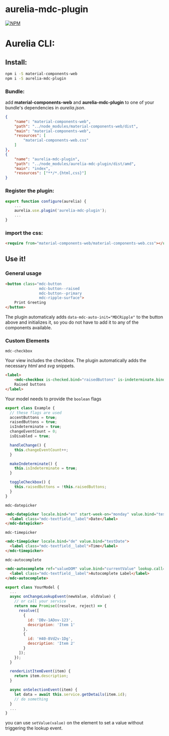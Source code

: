 # aurelia-mdc-plugin

[![NPM](https://nodei.co/npm/aurelia-mdc-plugin.png?compact=true)](https://nodei.co/npm/aurelia-mdc-plugin/)

# Aurelia CLI:

## Install:

```bash
npm i -S material-components-web
npm i -S aurelia-mdc-plugin
```

### Bundle:

add **material-components-web** and **aurelia-mdc-plugin** to one of your bundle's dependencies in _aurelia.json_.

```json
{
    "name": "material-components-web",
    "path": "../node_modules/material-components-web/dist",
    "main": "material-components-web",
    "resources": [
        "material-components-web.css"
    ]
},
{
    "name": "aurelia-mdc-plugin",
    "path": "../node_modules/aurelia-mdc-plugin/dist/amd",
    "main": "index",
    "resources": ["**/*.{html,css}"]
}
```

### Register the plugin:

```javascript
export function configure(aurelia) {
    ...
    aurelia.use.plugin('aurelia-mdc-plugin');
    ...
}
```

### import the css:

```html
<require from="material-components-web/material-components-web.css"></require>
```

## Use it!

### General usage

```html
<button class="mdc-button
               mdc-button--raised
               mdc-button--primary
               mdc-ripple-surface">
    Print Greeting
</button>
```

The plugin automaticaly adds `data-mdc-auto-init="MDCRipple"` to the button above and initializes it, so you do not have to add it to any of the components available.

### Custom Elements

`mdc-checkbox`

Your view includes the checkbox. The plugin automatically adds the necessary _html_ and _svg_ snippets.

```html
<label>
    <mdc-checkbox is-checked.bind="raisedButtons" is-indeterminate.bind="isIndeterminate" is-disabled.bind="isFirstCbDisabled" change.delegate="handleChange()"></mdc-checkbox>
    Raised buttons
</label>
```

Your model needs to provide the `boolean` flags

```javascript
export class Example {
  // these flags are used
  accentButtons = true;
  raisedButtons = true;
  isIndeterminate = true;
  changeEventCount = 0;
  isDisabled = true;

  handleChange() {
    this.changeEventCount++;
  }

  makeIndeterminate() {
    this.isIndeterminate = true;
  }

  toggleCheckbox() {
    this.raisedButtons = !this.raisedButtons;
  }
}
```

`mdc-datepicker`

```html
<mdc-datepicker locale.bind="en" start-week-on="monday" value.bind="testDate">
  <label class="mdc-textfield__label">Date</label>
</mdc-datepicker>
```

`mdc-timepicker`

```html
<mdc-timepicker locale.bind="de" value.bind="testDate">
  <label class="mdc-textfield__label">Time</label>
</mdc-timepicker>
```

`mdc-autocomplete`

```html
<mdc-autocomplete ref="valueDOM" value.bind="currentValue" lookup.call="onChangeLookupEvent(newValue, oldValue)" render-item.call="renderListItemEvent(item)" select.call="onSelectionEvent(item)">
  <label class="mdc-textfield__label">Autocomplete Label</label>
</mdc-autocomplete>
```

```javascript
export class YourModel {
  ...
  async onChangeLookupEvent(newValue, oldValue) {
    // or call your service
    return new Promise((resolve, reject) => {
      resolve([
        {
          id: 'DBv-1ADov-123',
          description: 'Item 1'
        },
        {
          id: 'H40-8Vd2v-1Dg',
          description: 'Item 2'
        }
      ]);
    });
  }

  renderListItemEvent(item) {
    return item.description;
  }

  async onSelectionEvent(item) {
    let data = await this.service.getDetails(item.id);
    // do something
  }
  ...
}
```

you can use `setValue(value)` on the element to set a value without triggering the lookup event.
